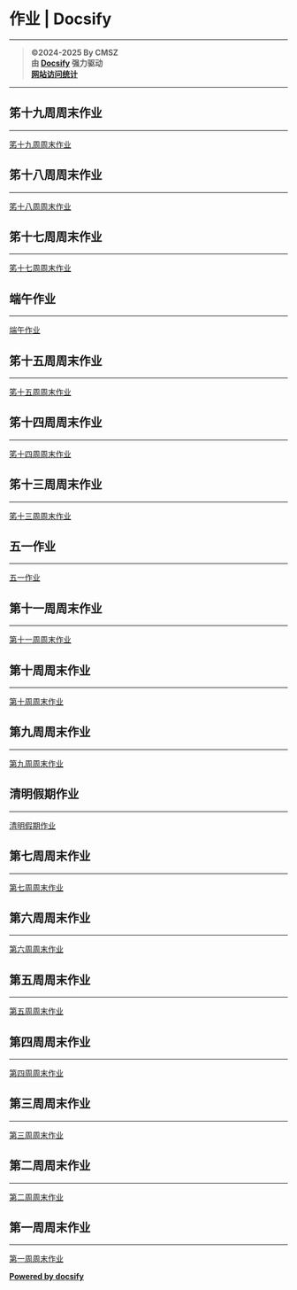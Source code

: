﻿<h1>作业 | Docsify</h1>

---

> **©2024-2025 By CMSZ**  
> **由 [Docsify](https://docsify.js.org/) 强力驱动**  
> [**网站访问统计**](https://umami.acmsz.top/share/9PRtp5s5D0AqW9Hz/hw.acmsz.top)

---

## 笫十九周周末作业

---

[笫十九周周末作业](hw_G8S2/19.md ':include')

## 笫十八周周末作业

---

[笫十八周周末作业](hw_G8S2/18.md ':include')

## 笫十七周周末作业

---

[笫十七周周末作业](hw_G8S2/17.md ':include')

## 端午作业

---

[端午作业](hw_G8S2/16.md ':include')

## 笫十五周周末作业

---

[笫十五周周末作业](hw_G8S2/15.md ':include')

## 笫十四周周末作业

---

[笫十四周周末作业](hw_G8S2/14.md ':include')

## 笫十三周周末作业

---

[笫十三周周末作业](hw_G8S2/13.md ':include')

## 五一作业

---

[五一作业](hw_G8S2/12.md ':include')

## 第十一周周末作业

---

[第十一周周末作业](hw_G8S2/11.md ':include')

## 第十周周末作业

---

[第十周周末作业](hw_G8S2/10.md ':include')

## 第九周周末作业

---

[第九周周末作业](hw_G8S2/9.md ':include')

## 清明假期作业

---

[清明假期作业](hw_G8S2/8.md ':include')

## 第七周周末作业

---

[第七周周末作业](hw_G8S2/7.md ':include')

## 第六周周末作业

---

[第六周周末作业](hw_G8S2/6.md ':include')

## 第五周周末作业

---

[第五周周末作业](hw_G8S2/5.md ':include')

## 第四周周末作业

---

[第四周周末作业](hw_G8S2/4.md ':include')

## 第三周周末作业

---

[第三周周末作业](hw_G8S2/3.md ':include')

## 第二周周末作业

---

[第二周周末作业](hw_G8S2/2.md ':include')

## 第一周周末作业

---

[第一周周末作业](hw_G8S2/1.md ':include')

[**Powered by docsify**](https://docsify.js.org)
